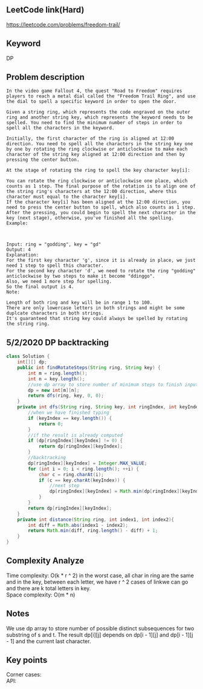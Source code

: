## LeetCode link(Hard)
https://leetcode.com/problems/freedom-trail/

## Keyword
DP

## Problem description
```
In the video game Fallout 4, the quest "Road to Freedom" requires players to reach a metal dial called the "Freedom Trail Ring", and use the dial to spell a specific keyword in order to open the door.

Given a string ring, which represents the code engraved on the outer ring and another string key, which represents the keyword needs to be spelled. You need to find the minimum number of steps in order to spell all the characters in the keyword.

Initially, the first character of the ring is aligned at 12:00 direction. You need to spell all the characters in the string key one by one by rotating the ring clockwise or anticlockwise to make each character of the string key aligned at 12:00 direction and then by pressing the center button.

At the stage of rotating the ring to spell the key character key[i]:

You can rotate the ring clockwise or anticlockwise one place, which counts as 1 step. The final purpose of the rotation is to align one of the string ring's characters at the 12:00 direction, where this character must equal to the character key[i].
If the character key[i] has been aligned at the 12:00 direction, you need to press the center button to spell, which also counts as 1 step. After the pressing, you could begin to spell the next character in the key (next stage), otherwise, you've finished all the spelling.
Example:


 
Input: ring = "godding", key = "gd"
Output: 4
Explanation:
For the first key character 'g', since it is already in place, we just need 1 step to spell this character. 
For the second key character 'd', we need to rotate the ring "godding" anticlockwise by two steps to make it become "ddinggo".
Also, we need 1 more step for spelling.
So the final output is 4.
Note:

Length of both ring and key will be in range 1 to 100.
There are only lowercase letters in both strings and might be some duplcate characters in both strings.
It's guaranteed that string key could always be spelled by rotating the string ring.
```

## 5/2/2020 DP backtracking
```java
class Solution {
    int[][] dp;
    public int findRotateSteps(String ring, String key) {
        int m = ring.length();
        int n = key.length();
        //use dp array to store number of minimum steps to finish inputting the [i, n] if the current character is at j
        dp = new int[m][n];
        return dfs(ring, key, 0, 0);
    }
    private int dfs(String ring, String key, int ringIndex, int keyIndex) {
        //when we have finished typing
        if (keyIndex == key.length()) {
            return 0;
        }
        //if the result is already computed
        if (dp[ringIndex][keyIndex] != 0) {
            return dp[ringIndex][keyIndex];
        }
        //backtracking
        dp[ringIndex][keyIndex] = Integer.MAX_VALUE;
        for (int i = 0; i < ring.length(); ++i) {
            char c = ring.charAt(i);
            if (c == key.charAt(keyIndex)) {
                //next step
                dp[ringIndex][keyIndex] = Math.min(dp[ringIndex][keyIndex], dfs(ring, key, i, keyIndex + 1) + distance(ring, ringIndex, i));
            }
        }
        return dp[ringIndex][keyIndex];
    }
    private int distance(String ring, int index1, int index2){
        int diff = Math.abs(index1 - index2);
        return Math.min(diff, ring.length() - diff) + 1;
    }
}
```

## Complexity Analyze
Time complexity: O(k * r ^ 2) in the worst case, all char in ring are the same and in the key, between each letter, we have r ^ 2 cases of linkwe can go and there are k total letters in key.\
Space complexity: O(m * n)

## Notes
We use dp array to store number of possible distinct subsequences for two substring of s and t. The result dp[i][j] depends on dp[i - 1][j] and dp[i - 1][j - 1] and the current last character.

## Key points
Corner cases: \
API: